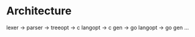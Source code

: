 # Architecture
lexer -> parser -> treeopt -> c langopt -> c gen
                           -> go langopt -> go gen
                           ...

